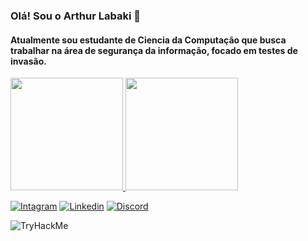 ### Olá! Sou o Arthur Labaki 👋

#### Atualmente sou estudante de Ciencia da Computação que busca trabalhar na área de segurança da informação, focado em testes de invasão.

<div>
<a href="https://github.com/ArthurLabaki">
<img height="180em" src="https://github-readme-stats.vercel.app/api/top-langs/?username=ArthurLabaki&theme=midnight-purple&layout=compact&langs_count=7"/>
  
<img height="180em" src="https://github-readme-stats.vercel.app/api?username=ArthurLabaki&theme=midnight-purple&show_icons=true&include_all_commits=true&count_private=true"/>

<script src="https://tryhackme.com/badge/320342"></script>
</div>

[![Intagram](https://img.shields.io/badge/Instagram-E4405F?style=for-the-badge&logo=instagram&logoColor=white)](https://www.instagram.com/arthurlabaki/)
[![Linkedin](https://img.shields.io/badge/LinkedIn-0077B5?style=for-the-badge&logo=linkedin&logoColor=white)](https://www.linkedin.com/in/arthurlabaki/)
[![Discord](https://img.shields.io/badge/Discord-7289DA?style=for-the-badge&logo=discord&logoColor=white)](https://discord.gg/ugwW3aTGmP)

<img src="https://tryhackme-badges.s3.amazonaws.com/Dededin.png" alt="TryHackMe">


